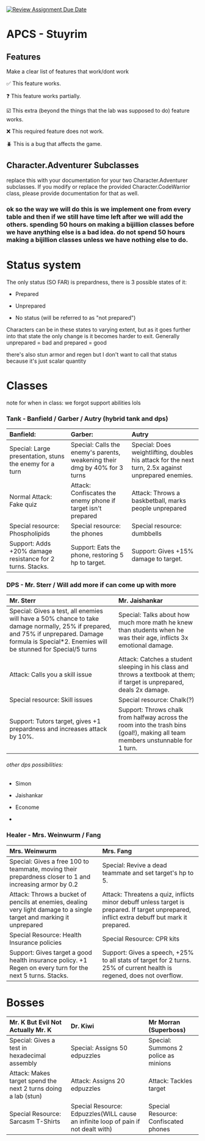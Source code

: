[![Review Assignment Due Date](https://classroom.github.com/assets/deadline-readme-button-22041afd0340ce965d47ae6ef1cefeee28c7c493a6346c4f15d667ab976d596c.svg)](https://classroom.github.com/a/KprAwj1n)
# APCS - Stuyrim

## Features

Make a clear list of features that work/dont work

:white_check_mark: This feature works.

:question: This feature works partially.

:ballot_box_with_check: This extra (beyond the things that the lab was supposed to do) feature works.

:x: This required feature does not work.

:beetle: This is a bug that affects the game.


## Character.Adventurer Subclasses

replace this with your documentation for your two Character.Adventurer subclasses. If you modify or replace the provided Character.CodeWarrior class, please provide documentation for that as well.

### ok so the way we will do this is we implement one from every table and then if we still have time left after we will add the others. spending 50 hours on making a bijillion classes before we have anything else is a bad idea. do not spend 50 hours making a bijillion classes unless we have nothing else to do.

# Status system

The only status (SO FAR) is prepardness, there is 3 possible states of it:

- Prepared

- Unprepared

- No status (will be referred to as "not prepared")

Characters can be in these states to varying extent, but as it goes further into that state the only change is it becomes harder to exit. Generally unprepared = bad and prepared = good

there's also stun armor and regen but I don't want to call that status because it's just scalar quantity

# Classes

note for when in class: we forgot support abilities lols

 ### Tank - Banfield / Garber / Autry (hybrid tank and dps)              

| Banfield:                                                 | Garber:                                                                    | Autry                                                                                               |
|:----------------------------------------------------------|:---------------------------------------------------------------------------|:----------------------------------------------------------------------------------------------------|
| Special: Large presentation, stuns the enemy for a turn   | Special: Calls the enemy's parents, weakening their dmg by 40% for 3 turns | Special: Does weightlifting, doubles his attack for the next turn, 2.5x against unprepared enemies. |
| Normal Attack: Fake quiz                                  | Attack: Confiscates the enemy phone if target isn't prepared               | Attack: Throws a baskbetball, marks people unprepared                                               |
| Special resource: Phospholipids                           | Special resource: the phones                                               | Special resource: dumbbells                                                                         |
| Support: Adds +20% damage resistance for 2 turns. Stacks. | Support: Eats the phone, restoring 5 hp to target.                         | Support: Gives +15% damage to target.                                                               |
  
  
  
  
  


  
### DPS - Mr. Sterr / Will add more if can come up with more
| Mr. Sterr                                                                                                                                                                                           |Mr. Jaishankar                                                                                                                                                                                            |
|:----------------------------------------------------------------------------------------------------------------------------------------------------------------------------------------------------|:---------------------------------------------------------------------------------------------------------------------------------------------------------------------------------------------------------|
| Special: Gives a test, all enemies will have a 50% chance to take damage normally, 25% if prepared, and 75% if unprepared. Damage formula is Special*2. Enemies will be stunned for Special/5 turns | Special: Talks about how much more math he knew than students when he was their age, inflicts 3x emotional damage.                                                                                       |
| Attack: Calls you a skill issue                                                                                                                                                                     | Attack: Catches a student sleeping in his class and throws a textbook at them; if target is unprepared, deals 2x damage.                                                                                 |
| Special resource: Skill issues                                                                                                                                                                      | Special resource: Chalk(?)                                                                                                                                                                               |
| Support: Tutors target, gives +1 prepardness and increases attack by 10%.                                                                                                                           | Support: Throws chalk from halfway across the room into the trash bins (goal!), making all team members unstunnable for 1 turn.                                                                          |

###### other dps possibilities:


- Simon

- Jaishankar

- Econome

- 
  
  
  
  


  
### Healer - Mrs. Weinwurm / Fang

| Mrs. Weinwurm                                                                                                         | Mrs. Fang                                                                                                                                   |
|:----------------------------------------------------------------------------------------------------------------------|:--------------------------------------------------------------------------------------------------------------------------------------------|
| Special: Gives a free 100 to teammate, moving their prepardness closer to 1 and increasing armor by 0.2               | Special: Revive a dead teammate and set target's hp to 5.                                                                                   |
| Attack: Throws a bucket of pencils at enemies, dealing very light damage to a single target and marking it unprepared | Attack: Threatens a quiz, inflicts minor debuff unless target is prepared. If target unprepared, inflict extra debuff but mark it prepared. |
| Special Resource: Health Insurance policies                                                                           | Special Resource: CPR kits                                                                                                                  |
| Support: Gives target a good health insurance policy. +1 Regen on every turn for the next 5 turns. Stacks.            | Support: Gives a speech, +25% to all stats of target for 2 turns. 25% of current health is regened, does not overflow.                      |

# Bosses


| Mr. K But Evil Not Actually Mr. K                              | Dr. Kiwi                                                                           | Mr Morran (Superboss)                |
|:---------------------------------------------------------------|:-----------------------------------------------------------------------------------|:-------------------------------------|
| Special: Gives a test in hexadecimal assembly                  | Special: Assigns 50 edpuzzles                                                      | Special: Summons 2 police as minions |
| Attack: Makes target spend the next 2 turns doing a lab (stun) | Attack: Assigns 20 edpuzzles                                                       | Attack: Tackles target               |
| Special Resource: Sarcasm T-Shirts                             | Special Resource: Edpuzzles(WILL cause an infinite loop of pain if not dealt with) | Special Resource: Confiscated phones |

  
  
  
  


